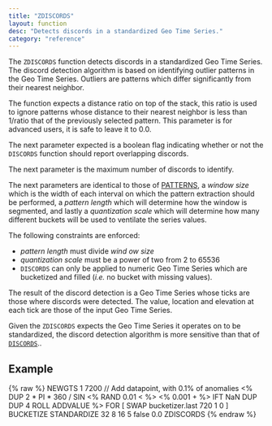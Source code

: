 ```yaml
---
title: "ZDISCORDS"
layout: function
desc: "Detects discords in a standardized Geo Time Series."
category: "reference"
---
```


The `ZDISCORDS` function detects discords in a standardized Geo Time Series. The discord detection algorithm is based on identifying outlier patterns in the Geo Time Series. Outliers are patterns which differ significantly from their nearest neighbor.

The function expects a distance ratio on top of the stack, this ratio is used to ignore patterns whose distance to their nearest neighbor is less than 1/ratio that of the previously selected pattern. This parameter is for advanced users, it is safe to leave it to 0.0.

The next parameter expected is a boolean flag indicating whether or not the `DISCORDS` function should report overlapping discords.

The next parameter is the maximum number of discords to identify.

The next parameters are identical to those of [PATTERNS]({{site.baseurl}}/reference/functions/function_PATTERNS), a *window size* which is the width of each interval on which the pattern extraction should be performed, a *pattern length* which will determine how the window is segmented, and lastly a *quantization scale* which will determine how many different buckets will be used to ventilate the series values.

The following constraints are enforced:

* *pattern length* must divide *wind ow size*
* *quantization scale* must be a power of two from 2 to 65536
* `DISCORDS` can only be applied to numeric Geo Time Series which are bucketized and filled (*i.e.* no bucket with missing values).

The result of the discord detection is a Geo Time Series whose ticks are those where discords were detected. The value, location and elevation at each tick are those of the input Geo Time Series.

Given the `ZDISCORDS` expects the Geo Time Series it operates on to be standardized, the discord detection algorithm is more sensitive than that of [`DISCORDS`]({{site.baseurl}}/reference/functions/function_DISCORDS)..

## Example ##

{% raw %}
<warp10-warpscript-widget backend="{{backend}}"  exec-endpoint="{{execEndpoint}}">NEWGTS
1 7200
// Add datapoint, with 0.1% of anomalies
<% DUP 2 * PI * 360 / SIN <% RAND 0.01 < %> <% 0.001 + %> IFT NaN DUP DUP 4 ROLL ADDVALUE %> FOR
[ SWAP bucketizer.last 720 1 0 ] BUCKETIZE
STANDARDIZE
32 8 16 5 false 0.0 ZDISCORDS
</warp10-warpscript-widget>
{% endraw %}    
